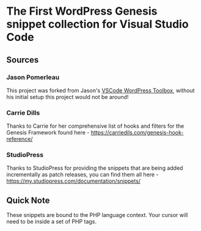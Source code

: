 # The First WordPress Genesis snippet collection for Visual Studio Code

## Sources

### Jason Pomerleau
This project was forked from Jason's [VSCode WordPress Toolbox](https://github.com/jason-pomerleau/vscode-wordpress-toolbox), without his initial setup this project would not be around!

### Carrie Dills
Thanks to Carrie for her comprehensive list of hooks and filters for the Genesis Framework found here - https://carriedils.com/genesis-hook-reference/

### StudioPress
Thanks to StudioPress for providing the snippets that are being added incrementally as patch releases, you can find them all here - https://my.studiopress.com/documentation/snippets/

## Quick Note

These snippets are bound to the PHP language context. Your cursor will need to be inside a set of PHP tags.
